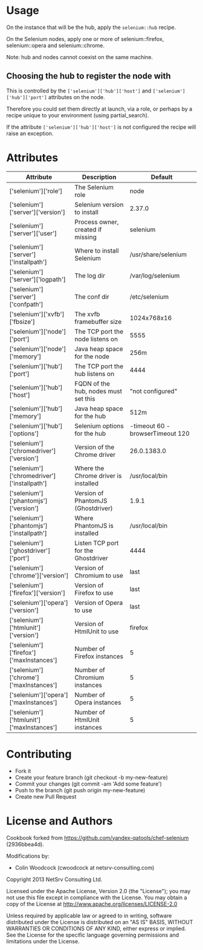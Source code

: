 # Usage

On the instance that will be the hub, apply the `selenium::hub` recipe.

On the Selenium nodes, apply one or more of selenium::firefox, selenium::opera and selenium::chrome.

Note: hub and nodes cannot coexist on the same machine.

## Choosing the hub to register the node with

This is controlled by the `['selenium']['hub']['host']` and `['selenium']['hub']['port']` attributes on the node.

Therefore you could set them directly at launch, via a role, or perhaps by a recipe unique to your environment (using partial_search).

If the attribute `['selenium']['hub']['host']` is not configured the recipe will raise an exception.

# Attributes

| Attribute                                 | Description                          | Default
| ----------------------------------------- | ------------------------------------ | -------
| ['selenium']['role']                      | The Selenium role                    | node
['selenium']['server']['version']           | Selenium version to install          | 2.37.0
['selenium']['server']['user']              | Process owner, created if missing    | selenium 
['selenium']['server']['installpath']       | Where to install Selenium            | /usr/share/selenium
['selenium']['server']['logpath']           | The log dir                          | /var/log/selenium
['selenium']['server']['confpath']          | The conf dir                         | /etc/selenium
['selenium']['xvfb']['fbsize']              | The xvfb framebuffer size            | 1024x768x16
['selenium']['node']['port']                | The TCP port the node listens on     | 5555
['selenium']['node']['memory']              | Java heap space for the node         | 256m
['selenium']['hub']['port']                 | The TCP port the hub listens on      | 4444
['selenium']['hub']['host']                 | FQDN of the hub, nodes must set this | "not configured"
['selenium']['hub']['memory']               | Java heap space for the hub          | 512m
['selenium']['hub']['options']              | Selenium options for the hub         | -timeout 60 -browserTimeout 120
['selenium']['chromedriver']['version']     | Version of the Chrome driver         | 26.0.1383.0
['selenium']['chromedriver']['installpath'] | Where the Chrome driver is installed | /usr/local/bin
['selenium']['phantomjs']['version']        | Version of PhantomJS (Ghostdriver)   | 1.9.1
['selenium']['phantomjs']['installpath']    | Where PhantomJS is installed         | /usr/local/bin
['selenium']['ghostdriver']['port']         | Listen TCP port for the Ghostdriver  | 4444
['selenium']['chrome']['version']           | Version of Chromium to use           | last
['selenium']['firefox']['version']          | Version of Firefox to use            | last
['selenium']['opera']['version']            | Version of Opera to use              | last
['selenium']['htmlunit']['version']         | Version of HtmlUnit to use           | firefox
['selenium']['firefox']['maxInstances']     | Number of Firefox instances          | 5
['selenium']['chrome']['maxInstances']      | Number of Chromium instances         | 5
['selenium']['opera']['maxInstances']       | Number of Opera instances            | 5
['selenium']['htmlunit']['maxInstances']    | Number of HtmlUnit instances         | 5

# Contributing

* Fork it
* Create your feature branch (git checkout -b my-new-feature)
* Commit your changes (git commit -am 'Add some feature')
* Push to the branch (git push origin my-new-feature)
* Create new Pull Request

# License and Authors
Cookbook forked from https://github.com/yandex-qatools/chef-selenium (2936bbea4d).

Modifications by:

* Colin Woodcock (cwoodcock at netsrv-consulting.com)

Copyright 2013 NetSrv Consulting Ltd.

Licensed under the Apache License, Version 2.0 (the "License");
you may not use this file except in compliance with the License.
You may obtain a copy of the License at http://www.apache.org/licenses/LICENSE-2.0

Unless required by applicable law or agreed to in writing, software
distributed under the License is distributed on an "AS IS" BASIS,
WITHOUT WARRANTIES OR CONDITIONS OF ANY KIND, either express or implied.
See the License for the specific language governing permissions and
limitations under the License.
